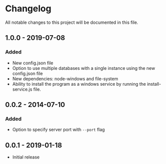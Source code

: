 # Changelog
All notable changes to this project will be documented in this file.

## 1.0.0 - 2019-07-08
### Added
- New config.json file
- Option to use multiple databases with a single instance using the new config.json file
- New dependencies: node-windows and file-system
- Ability to install the program as a windows service by running the install-service.js file.

## 0.0.2 - 2014-07-10
### Added
- Option to specify server port with ``--port`` flag

## 0.0.1 - 2019-01-18
- Initial release
